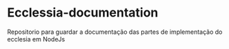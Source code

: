 # Ecclessia-documentation
Repositorio para guardar a documentação das partes de implementação do ecclesia em NodeJs 
